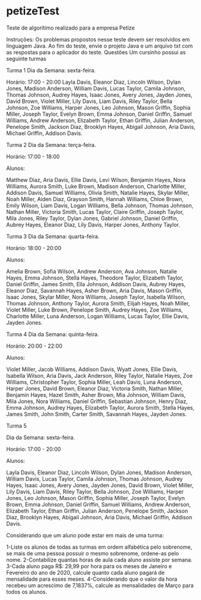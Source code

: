 # petizeTest
Teste de algorítimo realizado para a empresa Petize 

Instruções:
Os problemas propostos nesse teste devem ser resolvidos em linguagem Java.
Ao fim do teste, envie o projeto Java e um arquivo txt com as respostas para o aplicador do teste.
Questões
Um cursinho possui as seguinte turmas

Turma 1 
Dia da Semana: sexta-feira.

Horário: 17:00 - 20:00
Layla Davis, Eleanor Diaz, Lincoln Wilson, Dylan Jones, Madison Anderson, William Davis,
Lucas Taylor, Camila Johnson, Thomas Johnson, Audrey Hayes, Isaac Jones, Avery Jones, Jayden Jones,
David Brown, Violet Miller, Lily Davis, Liam Davis, Riley Taylor, Bella Johnson, Zoe Williams, Harper Jones,
Leo Johnson, Mason Griffin, Sophia Miller, Joseph Taylor, Evelyn Brown, Emma Johnson, Daniel Griffin, Samuel Williams,
Andrew Anderson, Elizabeth Taylor, Ethan Griffin, Julian Anderson, Penelope Smith, Jackson Diaz, Brooklyn Hayes, Abigail Johnson,
Aria Davis, Michael Griffin, Addison Davis.

Turma 2
Dia da Semana: terça-feira.

Horário: 17:00 - 18:00

Alunos:

Matthew Diaz, Aria Davis, Ellie Davis, Levi Wilson, Benjamin Hayes, Nora Williams, Aurora Smith, Luke Brown, Madison Anderson,
Charlotte Miller, Addison Davis, Samuel Williams, Olivia Smith, Natalie Hayes, Skylar Miller, Noah Miller, Aiden Diaz, Grayson Smith,
Hannah Williams, Chloe Brown, Emily Wilson, Liam Davis, Logan Williams, Bella Johnson, Thomas Johnson, Nathan Miller, Victoria Smith,
Lucas Taylor, Claire Griffin, Joseph Taylor, Mila Jones, Riley Taylor, Dylan Jones, Gabriel Johnson, Daniel Griffin, Aubrey Hayes, 
Eleanor Diaz, Lily Davis, Harper Jones, Anthony Taylor.

Turma 3
Dia da Semana: quarta-feira.

Horário: 18:00 - 20:00

Alunos:

Amelia Brown, Sofia Wilson, Andrew Anderson, Ava Johnson, Natalie Hayes, Emma Johnson, Stella Hayes, Theodore Taylor, Elizabeth Taylor, 
Daniel Griffin, James Smith, Ella Johnson, Addison Davis, Aubrey Hayes, Eleanor Diaz, Savannah Hayes, Asher Brown, Aria Davis, 
Mason Griffin, Isaac Jones, Skylar Miller, Nora Williams, Joseph Taylor, Isabella Wilson, Thomas Johnson, Anthony Taylor, Aurora Smith,
Elijah Hayes, Noah Miller, Violet Miller, Luke Brown, Penelope Smith, Audrey Hayes, Zoe Williams, Charlotte Miller, Luna Anderson,
Logan Williams, Lucas Taylor, Ellie Davis, Jayden Jones.

Turma 4 
Dia da Semana: quinta-feira.

Horário: 20:00 - 22:00

Alunos:

Violet Miller, Jacob Williams, Addison Davis, Wyatt Jones, Ellie Davis, Isabella Wilson, Aria Davis, Jack Anderson, Riley Taylor,
Natalie Hayes, Zoe Williams, Christopher Taylor, Sophia Miller, Leah Davis, Luna Anderson, Harper Jones, David Brown, Eleanor Diaz, 
Victoria Smith, Nathan Miller, Benjamin Hayes, Hazel Smith, Asher Brown, Mia Johnson, William Davis, Mila Jones, Nora Williams,
Daniel Griffin, Sebastian Johnson, Henry Diaz, Emma Johnson, Audrey Hayes, Elizabeth Taylor, Aurora Smith, Stella Hayes, James Smith, 
John Smith, Carter Smith, Savannah Hayes, Jayden Jones.

Turma 5

Dia da Semana: sexta-feira.

Horário: 17:00 - 20:00

Alunos:

Layla Davis, Eleanor Diaz, Lincoln Wilson, Dylan Jones, Madison Anderson, William Davis, Lucas Taylor, Camila Johnson, Thomas Johnson,
Audrey Hayes, Isaac Jones, Avery Jones, Jayden Jones, David Brown, Violet Miller, Lily Davis, Liam Davis, Riley Taylor, Bella Johnson,
Zoe Williams, Harper Jones, Leo Johnson, Mason Griffin, Sophia Miller, Joseph Taylor, Evelyn Brown, Emma Johnson, Daniel Griffin,
Samuel Williams, Andrew Anderson, Elizabeth Taylor, Ethan Griffin, Julian Anderson, Penelope Smith, Jackson Diaz, Brooklyn Hayes,
Abigail Johnson, Aria Davis, Michael Griffin, Addison Davis.




Considerando que um aluno pode estar em mais de uma turma:

1-Liste os alunos de todas as turmas em ordem alfabética pelo sobrenome, se mais de uma pessoa possuir o mesmo sobrenome, ordene-as pelo nome.
2-Contabilize quantas horas de aula cada aluno assiste por semana.
3-Cada aluno paga R$: 29,99 por hora para os meses de Janeiro e Fevereiro do ano de 2020, calcule quanto cada aluno pagará de mensalidade para esses meses.
4-Considerando que o valor da hora recebeu um acrescimo de 7,1837%, calcule as mensalidades de Março para todos os alunos.
